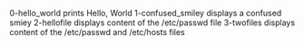 0-hello_world prints Hello, World
1-confused_smiley displays a confused smiey
2-hellofile displays content of the /etc/passwd file
3-twofiles displays content of the /etc/passwd and /etc/hosts files
